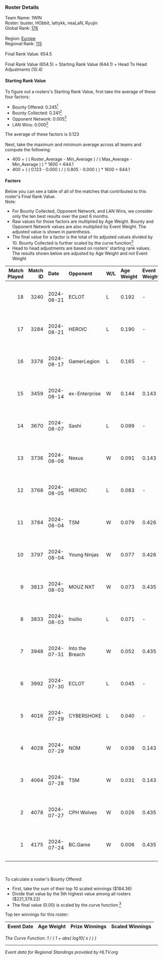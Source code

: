 ### Roster Details<br />
Team Name: 1WIN<br />
Roster: buster, HObbit, lattykk, neaLaN, Ryujin<br />
Global Rank: [176](../../standings_global_2025_01_20.md)<br />
<br />
Region: [Europe]( ../../standings_europe_2025_01_20.md)<br />
Regional Rank: [115]( ../../standings_europe_2025_01_20.md)<br />
<br />
Final Rank Value:  654.5<br />
<br />
Final Rank Value (654.5) = Starting Rank Value (644.1) + Head To Head Adjustments (10.4)<br />

#### Starting Rank Value<br />
To figure out a rosters's Starting Rank Value, first take the average of these four factors:<br />
- Bounty Offered: 0.245[<sup>1</sup>](#table2)
- Bounty Collected: 0.241[<sup>2</sup>](#table1)
- Opponent Network: 0.005[<sup>2</sup>](#table1)
- LAN Wins: 0.000[<sup>2</sup>](#table1)

The average of these factors is 0.123<br />
<br />
Next, take the maximum and minimum average across all teams and compute the following:<br />
- 400 + ( ( Roster_Average - Min_Average ) / ( Max_Average - Min_Average ) ) * 1600 = 644.1
- 400 + ( ( 0.123 - 0.000 ) / ( 0.805 - 0.000 ) ) * 1600 = 644.1


#### Factors<br />
Below you can see a table of all of the matches that contributed to this roster's Final Rank Value.<br />
Note:<br />

- For Bounty Collected, Opponent Network, and LAN Wins, we consider only the ten best results over the past 6 months.
- Raw values for those factors are multiplied by Age Weight. Bounty and Opponent Network values are also multiplied by Event Weight. The adjusted value is shown in parenthesis.
- The final value for a factor is the total of its adjusted values divided by 10. Bounty Collected is further scaled by the curve function[<sup>3</sup>](#curveFunction)
- Head to head adjustments are based on rosters' starting rank values. The results shown below are adjusted by Age Weight and not Event Weight
<span id="table1"></span><br />


| Match Played | Match ID | Date       | Opponent        | W/L | Age Weight | Event Weight | Bounty Collected | Opponent Network | LAN Wins  | H2H Adj. | Roster                                  |
| -: | -: | :- | :- | :- | :- | :- | :- | :- | :- | -: | :- |
|           18 |     3240 | 2024-08-21 | ECLOT           | L   | 0.192      | -            | -                | -                | -         |    -0.14 | buster, HObbit, lattykk, neaLaN, Ryujin |
|           17 |     3284 | 2024-08-21 | HEROIC          | L   | 0.190      | -            | -                | -                | -         |    -0.29 | buster, HObbit, lattykk, neaLaN, Ryujin |
|           16 |     3378 | 2024-08-17 | GamerLegion     | L   | 0.165      | -            | -                | -                | -         |    -1.55 | buster, HObbit, lattykk, neaLaN, Ryujin |
|           15 |     3459 | 2024-08-14 | ex-Enterprise   | W   | 0.144      | 0.143        | 0.011 (0.000)    | 0.181 (0.004)    | 0 (0.000) |     3.48 | buster, HObbit, lattykk, neaLaN, Ryujin |
|           14 |     3670 | 2024-08-07 | Sashi           | L   | 0.099      | -            | -                | -                | -         |    -0.37 | buster, HObbit, lattykk, neaLaN, Ryujin |
|           13 |     3736 | 2024-08-06 | Nexus           | W   | 0.091      | 0.143        | 0.402 (0.005)    | 0.768 (0.010)    | 0 (0.000) |     2.83 | buster, HObbit, lattykk, neaLaN, Ryujin |
|           12 |     3768 | 2024-08-05 | HEROIC          | L   | 0.083      | -            | -                | -                | -         |    -0.13 | buster, HObbit, lattykk, neaLaN, Ryujin |
|           11 |     3784 | 2024-08-04 | TSM             | W   | 0.079      | 0.426        | 0.034 (0.001)    | 0.401 (0.013)    | 0 (0.000) |     1.92 | buster, HObbit, lattykk, neaLaN, Ryujin |
|           10 |     3797 | 2024-08-04 | Young Ninjas    | W   | 0.077      | 0.426        | 0.002 (0.000)    | 0.108 (0.004)    | 0 (0.000) |     1.40 | buster, HObbit, lattykk, neaLaN, Ryujin |
|            9 |     3813 | 2024-08-03 | MOUZ NXT        | W   | 0.073      | 0.435        | 0.003 (0.000)    | 0.073 (0.002)    | 0 (0.000) |     1.26 | buster, HObbit, lattykk, neaLaN, Ryujin |
|            8 |     3833 | 2024-08-03 | Insilio         | L   | 0.071      | -            | -                | -                | -         |    -0.70 | buster, HObbit, lattykk, neaLaN, Ryujin |
|            7 |     3948 | 2024-07-31 | Into the Breach | W   | 0.052      | 0.435        | 0.006 (0.000)    | 0.510 (0.011)    | 0 (0.000) |     1.28 | buster, HObbit, lattykk, neaLaN, Ryujin |
|            6 |     3992 | 2024-07-30 | ECLOT           | L   | 0.045      | -            | -                | -                | -         |    -0.03 | buster, HObbit, lattykk, neaLaN, Ryujin |
|            5 |     4016 | 2024-07-29 | CYBERSHOKE      | L   | 0.040      | -            | -                | -                | -         |    -0.33 | buster, HObbit, lattykk, neaLaN, Ryujin |
|            4 |     4028 | 2024-07-29 | NOM             | W   | 0.038      | 0.143        | 0.000 (0.000)    | 0.026 (0.000)    | 0 (0.000) |     0.36 | buster, HObbit, lattykk, neaLaN, Ryujin |
|            3 |     4064 | 2024-07-28 | TSM             | W   | 0.031      | 0.143        | 0.034 (0.000)    | 0.401 (0.002)    | 0 (0.000) |     0.76 | buster, HObbit, lattykk, neaLaN, Ryujin |
|            2 |     4078 | 2024-07-27 | CPH Wolves      | W   | 0.026      | 0.435        | 0.004 (0.000)    | 0.350 (0.004)    | 0 (0.000) |     0.53 | buster, HObbit, lattykk, neaLaN, Ryujin |
|            1 |     4175 | 2024-07-24 | BC.Game         | W   | 0.006      | 0.435        | 0.050 (0.000)    | 0.372 (0.001)    | 0 (0.000) |     0.14 | buster, HObbit, lattykk, neaLaN, Ryujin |

<br />
<span id="table2"></span><br />
To calculate a roster's Bounty Offered:<br />

- First, take the sum of their top 10 scaled winnings ($184.36)
- Divide that value by the 5th highest value among all rosters ($221,379.22)
- The final value (0.00) is scaled by the curve function.[<sup>3</sup>](#curveFunction)

Top ten winnings for this roster:<br />

| Event Date | Age Weight | Prize Winnings | Scaled Winnings |
| :- | -: | :- | :- |


<span id="curveFunction"></span>_The Curve Function: 1 / ( 1 + abs( log10( x ) ) )_<br />

---
_Event data for Regional Standings provided by HLTV.org_<br />
